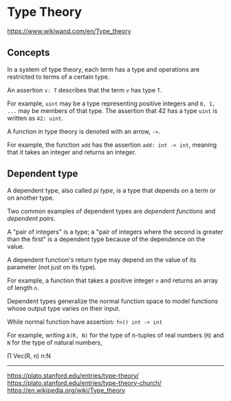 # Type Theory

https://www.wikiwand.com/en/Type_theory

## Concepts

In a system of type theory, each term has a type and operations are restricted to terms of a certain type.

An assertion `v: T` describes that the term `v` has type `T`.

For example, `uint` may be a type representing positive integers and `0, 1, ...` may be members of that type. The assertion that 42 has a type `uint` is written as `42: uint`.

A function in type theory is denoted with an arrow, `->`.

For example, the function `add` has the assertion `add: int -> int`, meaning that it takes an integer and returns an integer.


## Dependent type

A dependent type, also called *pi type*, is a type that depends on a term or on another type.

Two common examples of dependent types are *dependent functions* and *dependent pairs*.

A "pair of integers" is a type; a "pair of integers where the second is greater than the first" is a dependent type because of the dependence on the value.

A dependent function's return type may depend on the value of its parameter (not just on its type).

For example, a function that takes a positive integer `n` and returns an array of length `n`.

Dependent types generalize the normal function space to model functions whose output type varies on their input.

While normal function have assertion: `fn() int -> int`

For example, writing `A(R, N)` for the type of n-tuples of real numbers (`R`) and `N` for the type of natural numbers,

∏ Vec(R, n)
n:N


---

https://plato.stanford.edu/entries/type-theory/
https://plato.stanford.edu/entries/type-theory-church/
https://en.wikipedia.org/wiki/Type_theory
